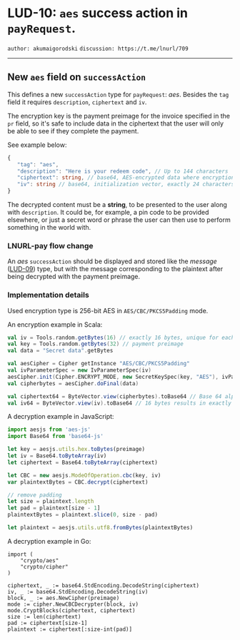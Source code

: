 LUD-10: `aes` success action in `payRequest`.
=============================================

`author: akumaigorodski` `discussion: https://t.me/lnurl/709`

---

## New `aes` field on `successAction`

This defines a new `successAction` type for `payRequest`: _aes_. Besides the `tag` field it requires `description`, `ciphertext` and `iv`.

The encryption key is the payment preimage for the invoice specified in the `pr` field, so it's safe to include data in the ciphertext that the user will only be able to see if they complete the payment.

See example below:

```Typescript
{
   "tag": "aes",
   "description": "Here is your redeem code", // Up to 144 characters
   "ciphertext": string, // base64, AES-encrypted data where encryption key is payment preimage, up to 4kb of characters
   "iv": string // base64, initialization vector, exactly 24 characters
}
```

The decrypted content must be a **string**, to be presented to the user along with `description`. It could be, for example, a pin code to be provided elsewhere, or just a secret word or phrase the user can then use to perform something in the world with.

### LNURL-pay flow change

An _aes_ `successAction` should be displayed and stored like the _message_ ([LUD-09](09.md)) type, but with the message corresponding to the plaintext after being decrypted with the payment preimage.

### Implementation details

Used encryption type is 256-bit AES in `AES/CBC/PKCS5Padding` mode.

An encryption example in Scala:

```scala
val iv = Tools.random.getBytes(16) // exactly 16 bytes, unique for each secret
val key = Tools.random.getBytes(32) // payment preimage
val data = "Secret data".getBytes

val aesCipher = Cipher getInstance "AES/CBC/PKCS5Padding"
val ivParameterSpec = new IvParameterSpec(iv)
aesCipher.init(Cipher.ENCRYPT_MODE, new SecretKeySpec(key, "AES"), ivParameterSpec)
val cipherbytes = aesCipher.doFinal(data)

val ciphertext64 = ByteVector.view(cipherbytes).toBase64 // Base 64 alphabet as defined by http://tools.ietf.org/html/rfc4648#section-4 RF4648 section 4. Whitespace is ignored.
val iv64 = ByteVector.view(iv).toBase64 // 16 bytes results in exactly 24 characters
```

A decryption example in JavaScript:

```js
import aesjs from 'aes-js'
import Base64 from 'base64-js'

let key = aesjs.utils.hex.toBytes(preimage)
let iv = Base64.toByteArray(iv)
let ciphertext = Base64.toByteArray(ciphertext)

let CBC = new aesjs.ModeOfOperation.cbc(key, iv)
var plaintextBytes = CBC.decrypt(ciphertext)

// remove padding
let size = plaintext.length
let pad = plaintext[size - 1]
plaintextBytes = plaintext.slice(0, size - pad)

let plaintext = aesjs.utils.utf8.fromBytes(plaintextBytes)
```

A decryption example in Go:

```golang
import (
    "crypto/aes"
    "crypto/cipher"
)

ciphertext, _ := base64.StdEncoding.DecodeString(ciphertext)
iv, _ := base64.StdEncoding.DecodeString(iv)
block, _ := aes.NewCipher(preimage)
mode := cipher.NewCBCDecrypter(block, iv)
mode.CryptBlocks(ciphertext, ciphertext)
size := len(ciphertext)
pad := ciphertext[size-1]
plaintext := ciphertext[:size-int(pad)]
```
